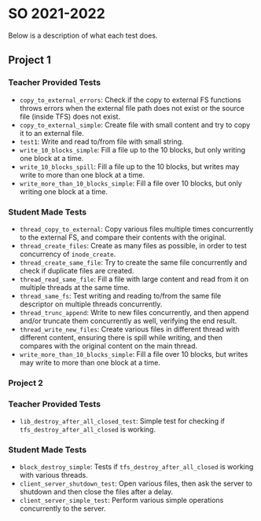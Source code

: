 # SO 2021-2022

Below is a description of what each test does.

## Project 1

### Teacher Provided Tests

- `copy_to_external_errors`: Check if the copy to external FS functions throws
  errors when the external file path does not exist or the source file (inside TFS)
  does not exist.
- `copy_to_external_simple`: Create file with small content and try to copy it to an external file.
- `test1`: Write and read to/from file with small string.
- `write_10_blocks_simple`: Fill a file up to the 10 blocks, but only writing one block at a time.
- `write_10_blocks_spill`: Fill a file up to the 10 blocks, but writes may write to more than one block at a time.
- `write_more_than_10_blocks_simple`: Fill a file over 10 blocks, but only writing one block at a time.

### Student Made Tests

- `thread_copy_to_external`: Copy various files multiple times concurrently to the external FS,
  and compare their contents with the original.
- `thread_create_files`: Create as many files as possible, in order to test concurrency of `inode_create`.
- `thread_create_same_file`: Try to create the same file concurrently and check if duplicate files are created.
- `thread_read_same_file`: Fill a file with large content and read from it on multiple threads at the same time.
- `thread_same_fs`: Test writing and reading to/from the same file descriptor on multiple threads concurrently.
- `thread_trunc_append`: Write to new files concurrently, and then append and/or truncate them
  concurrently as well, verifying the end result.
- `thread_write_new_files`: Create various files in different thread with different content,
  ensuring there is spill while writing, and then compares with the original content on the main thread.
- `write_more_than_10_blocks_simple`: Fill a file over 10 blocks, but writes may write to more than one block at a time.

### Project 2

### Teacher Provided Tests

- `lib_destroy_after_all_closed_test`: Simple test for checking if `tfs_destroy_after_all_closed` is working.

### Student Made Tests

- `block_destroy_simple`: Tests if `tfs_destroy_after_all_closed` is working with various threads.
- `client_server_shutdown_test`: Open various files, then ask the server to shutdown and then close the files after a delay.
- `client_server_simple_test`: Perform various simple operations concurrently to the server.
